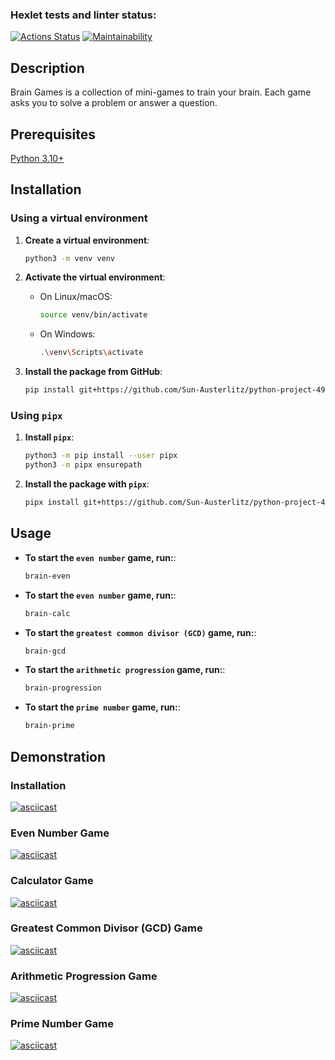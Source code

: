 ### Hexlet tests and linter status:
[![Actions Status](https://github.com/Sun-Austerlitz/python-project-49/actions/workflows/hexlet-check.yml/badge.svg)](https://github.com/Sun-Austerlitz/python-project-49/actions)
[![Maintainability](https://api.codeclimate.com/v1/badges/9e6a7e855b94624f6c4e/maintainability)](https://codeclimate.com/github/Sun-Austerlitz/python-project-49/maintainability)

## Description

Brain Games is a collection of mini-games to train your brain. Each game asks you to solve a problem or answer a question.



## Prerequisites
[Python 3.10+](https://www.python.org/downloads/)

## Installation

### Using a virtual environment

1. **Create a virtual environment**:
    ```sh
    python3 -m venv venv
    ```

2. **Activate the virtual environment**:
    - On Linux/macOS:
      ```sh
      source venv/bin/activate
      ```
    - On Windows:
      ```sh
      .\venv\Scripts\activate
      ```

3. **Install the package from GitHub**:
    ```sh
    pip install git+https://github.com/Sun-Austerlitz/python-project-49.git
    ```

### Using `pipx`

1. **Install `pipx`**:
    ```sh
    python3 -m pip install --user pipx
    python3 -m pipx ensurepath
    ```

2. **Install the package with `pipx`**:
    ```sh
    pipx install git+https://github.com/Sun-Austerlitz/python-project-49.git
    ```

## Usage
- **To start the `even number` game, run:**:
    ```sh
    brain-even
    ```
- **To start the `even number` game, run:**:
    ```sh
    brain-calc
    ```
- **To start the `greatest common divisor (GCD)` game, run:**:
    ```sh
    brain-gcd
    ```
- **To start the `arithmetic progression` game, run:**:
    ```sh
    brain-progression
    ```
- **To start the `prime number` game, run:**:
    ```sh
    brain-prime
    ```
## Demonstration

### Installation
[![asciicast](https://asciinema.org/a/IeB8iKvILPMtceaGLONdg2q9H.svg)](https://asciinema.org/a/IeB8iKvILPMtceaGLONdg2q9H)

### Even Number Game
[![asciicast](https://asciinema.org/a/cotR5Fn4vcqzJCKUOfnf0hKbD.svg)](https://asciinema.org/a/cotR5Fn4vcqzJCKUOfnf0hKbD)

### Calculator Game
[![asciicast](https://asciinema.org/a/AaTRjkz6rDpE9YQvIEDKeUTOl.svg)](https://asciinema.org/a/AaTRjkz6rDpE9YQvIEDKeUTOl)

### Greatest Common Divisor (GCD) Game
[![asciicast](https://asciinema.org/a/CKnnLaYFLbiPDfv5OUTj0vPTJ.svg)](https://asciinema.org/a/CKnnLaYFLbiPDfv5OUTj0vPTJ)

### Arithmetic Progression Game
[![asciicast](https://asciinema.org/a/QJMZZVFfmfB93WjgKXlhPQWre.svg)](https://asciinema.org/a/QJMZZVFfmfB93WjgKXlhPQWre)

### Prime Number Game
[![asciicast](https://asciinema.org/a/p18WYpeiTSliQnt3SaxOK1ch0.svg)](https://asciinema.org/a/p18WYpeiTSliQnt3SaxOK1ch0)
